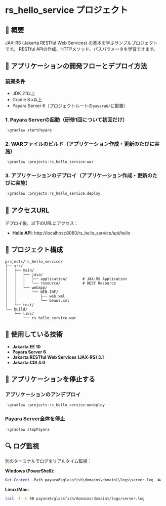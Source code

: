 # rs_hello_service プロジェクト

## 📖 概要

JAX-RS (Jakarta RESTful Web Services) の基本を学ぶサンプルプロジェクトです。
RESTful APIの作成、HTTPメソッド、パスパラメータを学習できます。

## 🚀 アプリケーションの開発フローとデプロイ方法

### 前提条件

- JDK 21以上
- Gradle 8.x以上
- Payara Server 6（プロジェクトルートの`payara6/`に配置）

### 1. Payara Serverの起動（研修1回について初回だけ）

```powershell
.\gradlew startPayara
```

### 2. WARファイルのビルド（アプリケーション作成・更新のたびに実施）

```powershell
.\gradlew :projects:rs_hello_service:war
```

### 3. アプリケーションのデプロイ（アプリケーション作成・更新のたびに実施）

```powershell
.\gradlew :projects:rs_hello_service:deploy
```

## 📍 アクセスURL

デプロイ後、以下のURLにアクセス：

- **Hello API**: http://localhost:8080/rs_hello_service/api/hello

## 🎯 プロジェクト構成

```
projects/rs_hello_service/
├── src/
│   ├── main/
│   │   ├── java/
│   │   │   ├── application/       # JAX-RS Application
│   │   │   └── resource/          # REST Resource
│   │   └── webapp/
│   │       └── WEB-INF/
│   │           ├── web.xml
│   │           └── beans.xml
│   └── test/
└── build/
    └── libs/
        └── rs_hello_service.war
```

## 🔧 使用している技術

- **Jakarta EE 10**
- **Payara Server 6**
- **Jakarta RESTful Web Services (JAX-RS) 3.1**
- **Jakarta CDI 4.0**

## 🛑 アプリケーションを停止する

### アプリケーションのアンデプロイ

```powershell
.\gradlew :projects:rs_hello_service:undeploy
```

### Payara Server全体を停止

```powershell
.\gradlew stopPayara
```

## 🔍 ログ監視

別のターミナルでログをリアルタイム監視：

**Windows (PowerShell):**
```powershell
Get-Content -Path payara6\glassfish\domains\domain1\logs\server.log -Wait -Tail 50 -Encoding UTF8
```

**Linux/Mac:**
```bash
tail -f -n 50 payara6/glassfish/domains/domain1/logs/server.log
```
